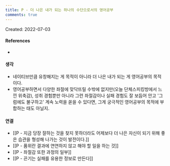 ```yaml
---
title: P - 더 나은 내가 되는 하나의 수단으로서의 영어공부
comments: true
---
```


Created: 2022-07-03

>

#### References
- 

#### 생각
- 네이티브만큼 유창해지는 게 목적이 아니라 더 나은 내가 되는 게 영어공부의 목적이다.
- 영어공부하면서 다양한 좌절에 맞닥뜨릴 수밖에 없지만(오늘 단체스피킹방에서 느낀 위축감), 성취 경험뿐만 아니라 그런 좌절감이나 실패 경험도 잘 보듬어 안고 '그럼에도 불구하고' 계속 노력을 쏟을 수 있다면, 그게 궁극적인 영어공부의 목적에 부합하는 태도 아닐지. 

#### 연결
- [[P - 지금 당장 잘하는 것을 찾지 못하더라도 어제보다 더 나은 자신이 되기 위해 좋은 습관을 형성해 나가는 것이 발전이다.]]
- [[P - 품위란 결과에 연연하지 않고 해야 할 일을 하는 것]]
- [[P - 좌절감 또한 과정의 일부]]
- [[P - 끈기는 실패를 유용한 정보로 만든다]]